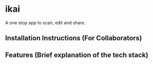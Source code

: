 # ikai

A one stop app to scan, edit and share.

## Installation Instructions (For Collaborators)


## Features (Brief explanation of the tech stack)

